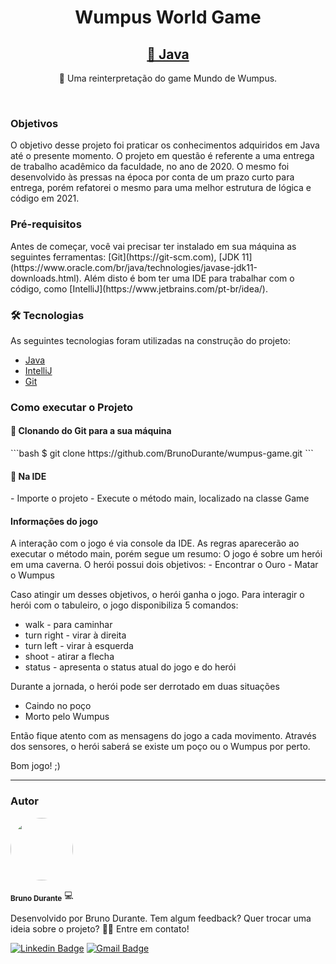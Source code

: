 <h1 align="center">Wumpus World Game</h1>
<h2 align="center">
    <a href="https://www.java.com/pt-BR/">🔗 Java</a>
</h2>
<p align="center">🚀 Uma reinterpretação do game Mundo de Wumpus.</p>
<br>
<h3>
Objetivos
</h3>
O objetivo desse projeto foi praticar os conhecimentos adquiridos em Java até o presente momento.
O projeto em questão é referente a uma entrega de trabalho acadêmico da faculdade, no ano de 2020. O mesmo foi desenvolvido às pressas na época por conta de um prazo curto para entrega, porém refatorei o mesmo para uma melhor estrutura de lógica e código em 2021.
<br>
<h3>
Pré-requisitos
</h3>
Antes de começar, você vai precisar ter instalado em sua máquina as seguintes ferramentas:
[Git](https://git-scm.com), [JDK 11](https://www.oracle.com/br/java/technologies/javase-jdk11-downloads.html). 
Além disto é bom ter uma IDE para trabalhar com o código, como [IntelliJ](https://www.jetbrains.com/pt-br/idea/).
<br>

<h3>
🛠 Tecnologias
</h3>

As seguintes tecnologias foram utilizadas na construção do projeto:
- [Java](https://www.java.com/pt-BR/)
- [IntelliJ](https://www.jetbrains.com/pt-br/idea/)
- [Git](https://git-scm.com)

<h3>
Como executar o Projeto
</h3>

<h4>
🎲 Clonando do Git para a sua máquina
</h4>
```bash
$ git clone https://github.com/BrunoDurante/wumpus-game.git
```
<h4>
🎲 Na IDE
</h4>
- Importe o projeto
- Execute o método main, localizado na classe Game

<h4>
Informações do jogo
</h4>
A interação com o jogo é via console da IDE. 
As regras aparecerão ao executar o método main, porém segue um resumo:
O jogo é sobre um herói em uma caverna. O herói possui dois objetivos: 
- Encontrar o Ouro
- Matar o Wumpus

Caso atingir um desses objetivos, o herói ganha o jogo.
Para interagir o herói com o tabuleiro, o jogo disponibiliza 5 comandos: 
- walk - para caminhar
- turn right - virar à direita
- turn left - virar à esquerda
- shoot - atirar a flecha
- status - apresenta o status atual do jogo e do herói

Durante a jornada, o herói pode ser derrotado em duas situações
- Caindo no poço
- Morto pelo Wumpus

Então fique atento com as mensagens do jogo a cada movimento. Através dos sensores, o herói saberá se existe um poço ou o Wumpus por perto.

Bom jogo! ;)

----------------------
### Autor


 <img style="border-radius: 50%;" src="https://avatars.githubusercontent.com/u/37076921?v=4" width="100px;" alt=""/>

 <sub><b>Bruno Durante</b></sub> 💻

Desenvolvido por Bruno Durante.
Tem algum feedback? Quer trocar uma ideia sobre o projeto?
👋🏽 Entre em contato!

[![Linkedin Badge](https://img.shields.io/badge/-Bruno-blue?style=flat-square&logo=Linkedin&logoColor=white&link=https://www.linkedin.com/in/brunodurante/)](https://www.linkedin.com/in/brunodurante/) 
[![Gmail Badge](https://img.shields.io/badge/-brunodurantec@gmail.com-c14438?style=flat-square&logo=Gmail&logoColor=white&link=mailto:brunodurantec@gmail.com)](mailto:brunodurantec@gmail.com)

